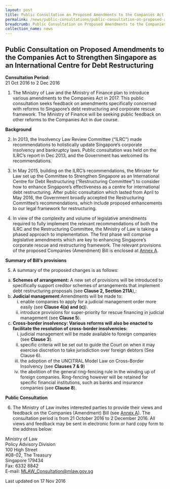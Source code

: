 ```yaml
---
layout: post
title: Public Consultation on Proposed Amendments to the Companies Act to Strengthen Singapore as an International Centre for Debt Restructuring
permalink: /news/public-consultations/public-consultation-on-proposed-amendments-to-the-companies-act-/
breadcrumb: Public Consultation on Proposed Amendments to the Companies Act to Strengthen Singapore as an International Centre for Debt Restructuring
collection_name: news
---
```


Public Consultation on Proposed Amendments to the Companies Act to Strengthen Singapore as an International Centre for Debt Restructuring
---

**Consultation Period:**  
21 Oct 2016 to 2 Dec 2016

1. The Ministry of Law and the Ministry of Finance plan to introduce various amendments to the Companies Act in 2017. This public consultation seeks feedback on amendments specifically concerned with reforms to Singapore’s debt restructuring and corporate rescue framework. The Ministry of Finance will be seeking public feedback on other reforms to the Companies Act in due course.

**Background**

2. In 2013, the Insolvency Law Review Committee (“ILRC”) made recommendations to holistically update Singapore’s corporate insolvency and bankruptcy laws. Public consultation was held on the ILRC’s report in Dec 2013, and the Government has welcomed its recommendations.

3. In May 2015, building on the ILRC’s recommendations, the Minister for Law set up the Committee to Strengthen Singapore as an International Centre for Debt Restructuring (“Restructuring Committee”) to consider how to enhance Singapore’s effectiveness as a centre for international debt restructuring. After public consultation which lasted from April to May 2016, the Government broadly accepted the Restructuring Committee’s recommendations, which include proposed enhancements to our legal framework for restructuring.

4. In view of the complexity and volume of legislative amendments required to fully implement the relevant recommendations of both the ILRC and the Restructuring Committee, the Ministry of Law is taking a phased approach to implementation. The first phase will comprise legislative amendments which are key to enhancing Singapore’s corporate rescue and restructuring framework. The relevant provisions of the proposed Companies (Amendment) Bill is enclosed at [Annex A](/files/CAB.pdf/).

**Summary of Bill’s provisions**

5. A summary of the proposed changes is as follows:

<ol style="list-style-type: lower-alpha">
 <li>
  <b>Schemes of arrangement:</b> A new set of provisions will be introduced to specifically support creditor schemes of arrangements that implement debt restructuring proposals (see <b>Clause 2,  Section 211A</b>),:</li>
 <li>
  <b>Judicial management:</b>Amendments will be made to: 
  <ol style="list-style-type: lower-roman">
   <li>enable companies to apply for a judicial management order more easily (see <b>Clause 4(a) and (c)</b>).</li>
   <li>introduce provisions for super-priority for rescue financing in judicial management (see <b>Clause 5</b>).</li>
  </ol>
 </li>
 <li><b>Cross-border insolvency: Various reforms will also be enacted to facilitate the resolution of cross-border insolvencies:</b>
  <ol style="list-style-type: lower-roman">
   <li>judicial management will be made available to foreign companies (see <b>Clause 3</b>).</li>
   <li>specific criteria will be set out to guide the Court on when it may exercise discretion to take jurisdiction over foreign debtors (See Clause 6).</li>
   <li>the adoption of the UNCITRAL Model Law on Cross-Border Insolvency (see <b>Clauses 7 & 9</b>)</li>
   <li>the abolition of the general ring-fencing rule in the winding up of foreign companies. Ring-fencing however will be retained for specific financial institutions, such as banks and insurance companies (see <b>Clause 8</b>).</li>
  </ol>
 </li>
</ol>

**Public Consultation**

6. The Ministry of Law invites interested parties to provide their views and feedback on the Companies (Amendment) Bill (see [Annex A](/files/CAB.pdf/)). The consultation period is from 21 October 2016 to 2 December 2016. All views and feedback may be sent in electronic form or hard copy form to the address below:

<p class="address-centered">Ministry of Law<br>
 Policy Advisory Division<br>
 100 High Street<br>
 #08-02, The Treasury<br>
 Singapore 179434<br>
 Fax: 6332 8842<br>
 E-mail: <a href="mailto:MLAW_Consultation@mlaw.gov.sg">MLAW_Consultation@mlaw.gov.sg</a>
</p>

<p class="right-side-updated">Last updated on 17 Nov 2016</p>
  
  



